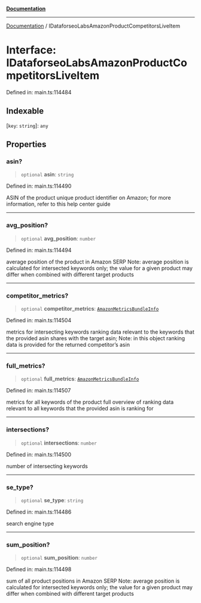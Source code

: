 [**Documentation**](../README.md)

***

[Documentation](../README.md) / IDataforseoLabsAmazonProductCompetitorsLiveItem

# Interface: IDataforseoLabsAmazonProductCompetitorsLiveItem

Defined in: main.ts:114484

## Indexable

\[`key`: `string`\]: `any`

## Properties

### asin?

> `optional` **asin**: `string`

Defined in: main.ts:114490

ASIN of the product
unique product identifier on Amazon;
for more information, refer to this help center guide

***

### avg\_position?

> `optional` **avg\_position**: `number`

Defined in: main.ts:114494

average position of the product in Amazon SERP
Note: average position is calculated for intersected keywords only;
the value for a given product may differ when combined with different target products

***

### competitor\_metrics?

> `optional` **competitor\_metrics**: [`AmazonMetricsBundleInfo`](../classes/AmazonMetricsBundleInfo.md)

Defined in: main.ts:114504

metrics for intersecting keywords
ranking data relevant to the keywords that the provided asin shares with the target asin;
Note: in this object ranking data is provided for the returned competitor’s asin

***

### full\_metrics?

> `optional` **full\_metrics**: [`AmazonMetricsBundleInfo`](../classes/AmazonMetricsBundleInfo.md)

Defined in: main.ts:114507

metrics for all keywords of the product
full overview of ranking data relevant to all keywords that the provided asin is ranking for

***

### intersections?

> `optional` **intersections**: `number`

Defined in: main.ts:114500

number of intersecting keywords

***

### se\_type?

> `optional` **se\_type**: `string`

Defined in: main.ts:114486

search engine type

***

### sum\_position?

> `optional` **sum\_position**: `number`

Defined in: main.ts:114498

sum of all product positions in Amazon SERP
Note: average position is calculated for intersected keywords only;
the value for a given product may differ when combined with different target products
